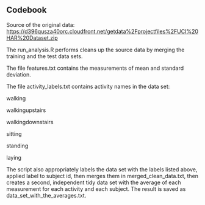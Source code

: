 ## Codebook
Source of the original data: https://d396qusza40orc.cloudfront.net/getdata%2Fprojectfiles%2FUCI%20HAR%20Dataset.zip

The run_analysis.R performs cleans up the source data by merging the training and the test data sets.

The file features.txt contains the measurements of mean and standard deviation. 

The file activity_labels.txt contains activity names in the data set:

walking

walkingupstairs

walkingdownstairs

sitting

standing

laying

The script also appropriately labels the data set with the labels listed above, applied label to subject id, then merges them in merged_clean_data.txt, then creates a second, independent tidy data set with the average of each measurement for each activity and each subject. The result is saved as data_set_with_the_averages.txt.
